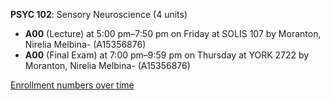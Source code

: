 **PSYC 102**: Sensory Neuroscience (4 units)

- **A00** (Lecture) at 5:00 pm–7:50 pm on Friday at SOLIS 107 by Moranton, Nirelia Melbina- (A15356876)
- **A00** (Final Exam) at 7:00 pm–9:59 pm on Thursday at YORK 2722 by Moranton, Nirelia Melbina- (A15356876)

[Enrollment numbers over time](./PSYC102.tsv)
